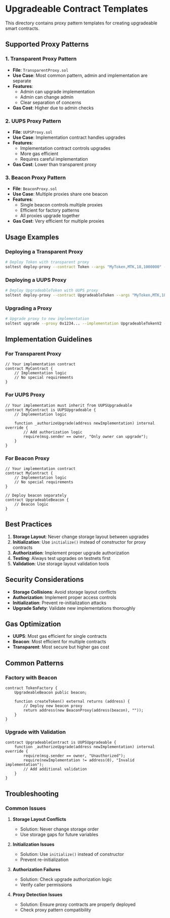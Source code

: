 # Upgradeable Contract Templates

This directory contains proxy pattern templates for creating upgradeable smart contracts.

## Supported Proxy Patterns

### 1. Transparent Proxy Pattern
- **File**: `TransparentProxy.sol`
- **Use Case**: Most common pattern, admin and implementation are separate
- **Features**: 
  - Admin can upgrade implementation
  - Admin can change admin
  - Clear separation of concerns
- **Gas Cost**: Higher due to admin checks

### 2. UUPS Proxy Pattern
- **File**: `UUPSProxy.sol`
- **Use Case**: Implementation contract handles upgrades
- **Features**:
  - Implementation contract controls upgrades
  - More gas efficient
  - Requires careful implementation
- **Gas Cost**: Lower than transparent proxy

### 3. Beacon Proxy Pattern
- **File**: `BeaconProxy.sol`
- **Use Case**: Multiple proxies share one beacon
- **Features**:
  - Single beacon controls multiple proxies
  - Efficient for factory patterns
  - All proxies upgrade together
- **Gas Cost**: Very efficient for multiple proxies

## Usage Examples

### Deploying a Transparent Proxy

```bash
# Deploy Token with transparent proxy
soltest deploy-proxy --contract Token --args "MyToken,MTK,18,1000000" --pattern transparent --network local
```

### Deploying a UUPS Proxy

```bash
# Deploy UpgradeableToken with UUPS proxy
soltest deploy-proxy --contract UpgradeableToken --args "MyToken,MTK,18,1000000" --pattern uups --network sepolia
```

### Upgrading a Proxy

```bash
# Upgrade proxy to new implementation
soltest upgrade --proxy 0x1234... --implementation UpgradeableTokenV2 --network sepolia
```

## Implementation Guidelines

### For Transparent Proxy
```solidity
// Your implementation contract
contract MyContract {
    // Implementation logic
    // No special requirements
}
```

### For UUPS Proxy
```solidity
// Your implementation must inherit from UUPSUpgradeable
contract MyContract is UUPSUpgradeable {
    // Implementation logic
    
    function _authorizeUpgrade(address newImplementation) internal override {
        // Add authorization logic
        require(msg.sender == owner, "Only owner can upgrade");
    }
}
```

### For Beacon Proxy
```solidity
// Your implementation contract
contract MyContract {
    // Implementation logic
    // No special requirements
}

// Deploy beacon separately
contract UpgradeableBeacon {
    // Beacon logic
}
```

## Best Practices

1. **Storage Layout**: Never change storage layout between upgrades
2. **Initialization**: Use `initialize()` instead of constructor for proxy contracts
3. **Authorization**: Implement proper upgrade authorization
4. **Testing**: Always test upgrades on testnets first
5. **Validation**: Use storage layout validation tools

## Security Considerations

- **Storage Collisions**: Avoid storage layout conflicts
- **Authorization**: Implement proper access controls
- **Initialization**: Prevent re-initialization attacks
- **Upgrade Safety**: Validate new implementations thoroughly

## Gas Optimization

- **UUPS**: Most gas efficient for single contracts
- **Beacon**: Most efficient for multiple contracts
- **Transparent**: Most secure but higher gas cost

## Common Patterns

### Factory with Beacon
```solidity
contract TokenFactory {
    UpgradeableBeacon public beacon;
    
    function createToken() external returns (address) {
        // Deploy new beacon proxy
        return address(new BeaconProxy(address(beacon), ""));
    }
}
```

### Upgrade with Validation
```solidity
contract UpgradeableContract is UUPSUpgradeable {
    function _authorizeUpgrade(address newImplementation) internal override {
        require(msg.sender == owner, "Unauthorized");
        require(newImplementation != address(0), "Invalid implementation");
        // Add additional validation
    }
}
```

## Troubleshooting

### Common Issues

1. **Storage Layout Conflicts**
   - Solution: Never change storage order
   - Use storage gaps for future variables

2. **Initialization Issues**
   - Solution: Use `initialize()` instead of constructor
   - Prevent re-initialization

3. **Authorization Failures**
   - Solution: Check upgrade authorization logic
   - Verify caller permissions

4. **Proxy Detection Issues**
   - Solution: Ensure proxy contracts are properly deployed
   - Check proxy pattern compatibility
